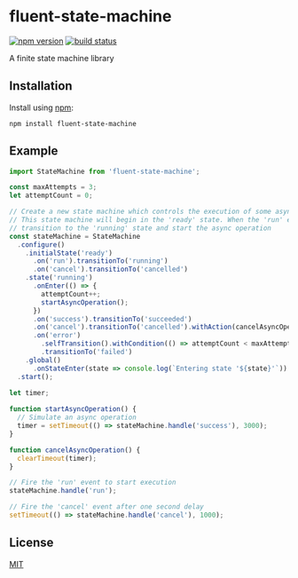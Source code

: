# fluent-state-machine

[![npm version](https://badge.fury.io/js/fluent-state-machine.svg)](https://badge.fury.io/js/fluent-state-machine)
[![build status](https://api.travis-ci.org/nickuraltsev/fluent-state-machine.svg?branch=master)](https://travis-ci.org/nickuraltsev/fluent-state-machine)

A finite state machine library

## Installation

Install using [npm](https://www.npmjs.org/):

```
npm install fluent-state-machine
```

## Example

```javascript
import StateMachine from 'fluent-state-machine';

const maxAttempts = 3;
let attemptCount = 0;

// Create a new state machine which controls the execution of some asynchronous operation.
// This state machine will begin in the 'ready' state. When the 'run' event is received, it will
// transition to the 'running' state and start the async operation
const stateMachine = StateMachine
  .configure()
    .initialState('ready')
      .on('run').transitionTo('running')
      .on('cancel').transitionTo('cancelled')
    .state('running')
      .onEnter(() => {
        attemptCount++;
        startAsyncOperation();
      })
      .on('success').transitionTo('succeeded')
      .on('cancel').transitionTo('cancelled').withAction(cancelAsyncOperation)
      .on('error')
        .selfTransition().withCondition(() => attemptCount < maxAttempts)
        .transitionTo('failed')
    .global()
      .onStateEnter(state => console.log(`Entering state '${state}'`))
  .start();
    
let timer;

function startAsyncOperation() {
  // Simulate an async operation
  timer = setTimeout(() => stateMachine.handle('success'), 3000);
}

function cancelAsyncOperation() {
  clearTimeout(timer);
}

// Fire the 'run' event to start execution
stateMachine.handle('run');

// Fire the 'cancel' event after one second delay
setTimeout(() => stateMachine.handle('cancel'), 1000);
```

## License

[MIT](https://github.com/nickuraltsev/fluent-state-machine/blob/master/LICENSE)
